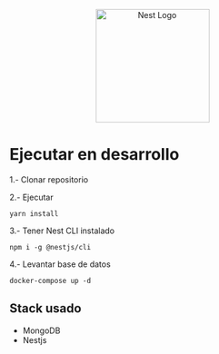 <p align="center">
  <a href="http://nestjs.com/" target="blank"><img src="https://nestjs.com/img/logo-small.svg" width="200" alt="Nest Logo" /></a>
</p>

# Ejecutar en desarrollo

1.- Clonar repositorio

2.- Ejecutar
```
yarn install
```
3.- Tener Nest CLI instalado
```
npm i -g @nestjs/cli
```
4.- Levantar base de datos
```
docker-compose up -d
```

## Stack usado
* MongoDB
* Nestjs

